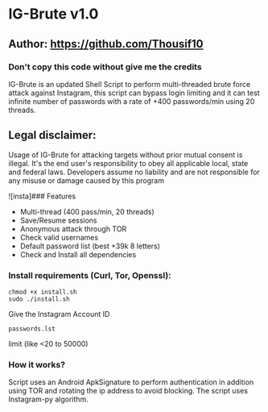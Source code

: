 # IG-Brute v1.0
## Author: https://github.com/Thousif10

### Don't copy this code without give me the credits 
IG-Brute is an updated Shell Script to perform multi-threaded brute force attack against Instagram, this script can bypass login limiting and it can test infinite number of passwords with a rate of +400 passwords/min using 20 threads.

## Legal disclaimer:
Usage of IG-Brute for attacking targets without prior mutual consent is illegal. It's the end user's responsibility to obey all applicable local, state and federal laws. Developers assume no liability and are not responsible for any misuse or damage caused by this program 

![insta]### Features
- Multi-thread (400 pass/min, 20 threads)
- Save/Resume sessions
- Anonymous attack through TOR
- Check valid usernames
- Default password list (best +39k 8 letters)
- Check and Install all dependencies


### Install requirements (Curl, Tor, Openssl):

```
chmod +x install.sh
sudo ./install.sh

```
Give the Instagram Account ID

```
passwords.lst
```
limit (like <20 to 50000)

### How it works?

Script uses an Android ApkSignature to perform authentication in addition using TOR and rotating the ip address to avoid blocking. 
The script uses Instagram-py algorithm.
